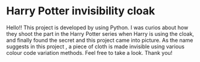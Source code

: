 # Harry Potter invisibility cloak
Hello!!
This project is developed by using Python. I was curios about how they shoot the part in the Harry Potter series when 
Harry is using the cloak, and finally found the secret and this project came into picture.
As the name suggests in this project , a piece of cloth is made invisible using various colour code variation methods.
Feel free to take a look.
Thank you!

